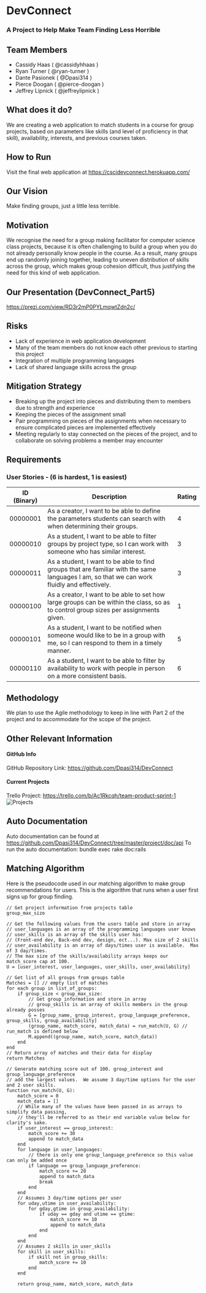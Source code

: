 # DevConnect
### A Project to Help Make Team Finding Less Horrible
## Team Members
* Cassidy Haas ( @cassidyhhaas )
* Ryan Turner ( @ryan-turner )
* Dante Pasionek ( @Dpasi314 )
* Pierce Doogan ( @pierce-doogan )
* Jeffrey Lipnick ( @jeffreylipnick )


## What does it do?
We are creating a web application to match students in a course for group projects, based on parameters like skills (and level of proficiency in that skill), availability, interests, and previous courses taken.
## How to Run
Visit the final web application at https://cscidevconnect.herokuapp.com/

## Our Vision
Make finding groups, just a little less terrible.

## Motivation
We recognise the need for a group making facilitator for computer science class projects, because it is often challenging to build a group when you do not already personally know people in the course. As a result, many groups end up randomly joining together, leading to uneven distribution of skills across the group, which makes group cohesion difficult, thus justifying the need for this kind of web application.
## Our Presentation (DevConnect_Part5)
https://prezi.com/view/RD3r2mP0PYLmqwtZdn2c/
## Risks
* Lack of experience in web application development
* Many of the team members do not know each other previous to starting this project
* Integration of multiple programming languages
* Lack of shared language skills across the group

## Mitigation Strategy
* Breaking up the project into pieces and distributing them to members due to strength and experience
* Keeping the pieces of the assignment small
* Pair programming on pieces of the assignments when necessary to ensure complicated pieces are implemented effectively
* Meeting regularly to stay connected on the pieces of the project, and to collaborate on solving problems a member may encounter

## Requirements
### User Stories - (6 is hardest, 1 is easiest)

ID (Binary) | Description | Rating
------------|-------------|--------
00000001 | As a creator, I want to be able to define the parameters students can search with when determining their groups. | 4
00000010 | As a student, I want to be able to filter groups by project type, so I can work with someone who has similar interest. | 3
00000011 | As a student, I want to be able to find groups that are familiar with the same languages I am, so that we can work fluidly and effectively. | 3
00000100 | As a creator, I want to be able to set how large groups can be within the class, so as to control group sizes per assignments given. | 1
00000101 | As a student, I want to be notified when someone would like to be in a group with me, so I can respond to them in a timely manner. | 5
00000110 | As a student, I want to be able to filter by availability to work with people in person on a more consistent basis. | 6

## Methodology
We plan to use the Agile methodology to keep in line with Part 2 of the project and to accommodate for the scope of the project.

## Other Relevant Information
#### GitHub Info
GitHub  Repository Link: https://github.com/Dpasi314/DevConnect
#### Current Projects
Trello Project: https://trello.com/b/Ac1Rkcqh/team-product-sprint-1
![Projects](http://i.imgur.com/19TRYdy.png)

## Auto Documentation
Auto documentation can be found at https://github.com/Dpasi314/DevConnect/tree/master/project/doc/api
To run the auto documentation: bundle exec rake doc:rails

## Matching Algorithm
Here is the pseudocode used in our matching algorithm to make group recommendations for users. This is the algorithm that runs when a user first signs up for group finding.
```
// Get project information from projects table
group_max_size

// Get the following values from the users table and store in array
// user_languages is an array of the programming languages user knows
// user_skills is an array of the skills user has: 
// (Front-end dev, Back-end dev, design, ect...). Max size of 2 skills
// user_availability is an array of days/times user is available.  Max of 3 day/times.
// The max size of the skills/availability arrays keeps our match_score cap at 100.
U = [user_interest, user_languages, user_skills, user_availability] 

// Get list of all groups from groups table
Matches = [] // empty list of matches
for each group in list_of_groups:
	if group_size < group_max_size:
		// Get group information and store in array
		// group_skills is an array of skills members in the group already posses
		G = [group_name, group_interest, group_language_preference, group_skills, group_availability]
		(group_name, match_score, match_data) = run_match(U, G) // run_match is defined below
		M.append((group_name, match_score, match_data))
	end
end
// Return array of matches and their data for display
return Matches

// Generate matching score out of 100. group_interest and group_language_preference 
// add the largest values.  We assume 3 day/time options for the user and 2 user skills.
function run_match(U, G):
	match_score = 0
	match_data = []
	// While many of the values have been passed in as arrays to simplify data passing, 
	// they'll be referred to as their end variable value below for clarity's sake.
	if user_interest == group_interest:
		match_score += 30
		append to match_data
	end
	for language in user_languages:
		// there is only one group_language_preference so this value can only be added once
		if language == group_language_preference: 
			match_score += 20
			append to match_data
			break
		end
	end
	// Assumes 3 day/time options per user
	for uday,utime in user_availability:
		for gday,gtime in group_availability:
			if uday == gday and utime == gtime:
				match_score += 10
				append to match_data
			end
		end
	end
	// Assumes 2 skills in user_skills
	for skill in user_skills:
		if skill not in group_skills:
			match_score += 10
		end
	end

	return group_name, match_score, match_data

```






